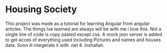 # Housing Society
This project was made as a tutorial for learning Angular 
from angular articles.
The things Ive learned are always will be with me i love this.
Not a single line of code is copy pasted except css. 
A mock json server is added to get acces of everything used including Pictures and names and houses data.
Soon ill integerate it with .net 8. Inshallah.
